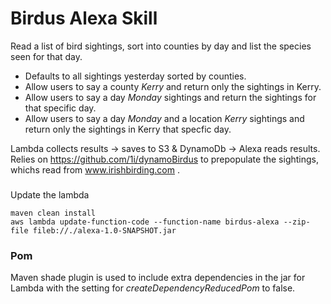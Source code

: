 # Birdus Alexa Skill

Read a list of bird sightings, sort into counties by day and list the species seen for that day.  
  
- Defaults to all sightings yesterday sorted by counties.
- Allow users to say a county _Kerry_ and return only the sightings in Kerry.  
- Allow users to say a day _Monday_ sightings and return the sightings for that specific day.  
- Allow users to say a day _Monday_ and a location _Kerry_ sightings and return only the sightings in Kerry that specfic day.  


Lambda collects results -> saves to S3 & DynamoDb -> Alexa reads results.  
Relies on https://github.com/1i/dynamoBirdus to prepopulate the sightings, whichs read from www.irishbirding.com . 

### 
Update the lambda  
```
maven clean install
aws lambda update-function-code --function-name birdus-alexa --zip-file fileb://./alexa-1.0-SNAPSHOT.jar
```

### Pom
Maven shade plugin is used to include extra dependencies in the jar for Lambda 
with the setting for _createDependencyReducedPom_ to false.
